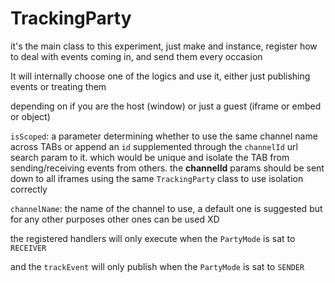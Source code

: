 # TrackingParty

it's the main class to this experiment, just make and instance, register how to deal with events coming in, and send them every occasion

It will internally choose one of the logics and use it, either just publishing events or treating them

depending on if you are the host (window) or just a guest (iframe or embed or object) 

`isScoped`: a parameter determining whether to use the same channel name across TABs or append an `id` supplemented through the `channelId` url search param to it. 
which would be unique and isolate the TAB from sending/receiving events from others.
the **channelId** params should be sent down to all iframes using the same `TrackingParty` class to use isolation correctly

`channelName`: the name of the channel to use, a default one is suggested but for any other purposes other ones can be used XD


the registered handlers will only execute when the `PartyMode` is sat to `RECEIVER`

and the `trackEvent` will only publish when the `PartyMode` is sat to `SENDER`
